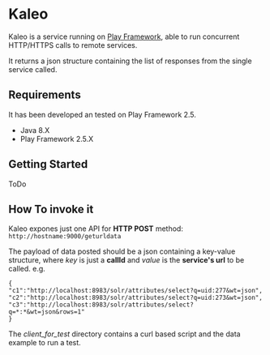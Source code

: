 # Kaleo
Kaleo is a service running on  [Play Framework](https://playframework.com/ "Play Framework"), able to run concurrent HTTP/HTTPS calls to remote services.

It returns a json structure containing the list of responses from the single service called.


## Requirements
It has been developed an tested on Play Framework 2.5.

- Java 8.X
- Play Framework 2.5.X

## Getting Started 
ToDo

## How To invoke it
Kaleo expones just one API for **HTTP POST** method:
<code>
http://hostname:9000/geturldata
</code>

The payload of data posted should be a json containing a key-value structure, where *key* is just a **callId** and *value* is the **service's url** to be called.
e.g.

```
{
"c1":"http://localhost:8983/solr/attributes/select?q=uid:277&wt=json",
"c2":"http://localhost:8983/solr/attributes/select?q=uid:273&wt=json",
"c3":"http://localhost:8983/solr/attributes/select?q=*:*&wt=json&rows=1"
}
```

The *client_for_test* directory contains a curl based script and the data example to run a test.

